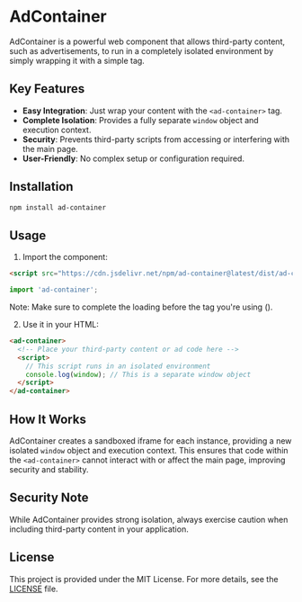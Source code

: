 # AdContainer

AdContainer is a powerful web component that allows third-party content, such as advertisements, to run in a completely isolated environment by simply wrapping it with a simple tag.

## Key Features

- **Easy Integration**: Just wrap your content with the `<ad-container>` tag.
- **Complete Isolation**: Provides a fully separate `window` object and execution context.
- **Security**: Prevents third-party scripts from accessing or interfering with the main page.
- **User-Friendly**: No complex setup or configuration required.

## Installation

```bash
npm install ad-container
```

## Usage

1. Import the component:

```html
<script src="https://cdn.jsdelivr.net/npm/ad-container@latest/dist/ad-container.umd.js"></script>
```

```javascript
import 'ad-container';
```

Note: Make sure to complete the loading before the tag you're using (<ad-container>).

2. Use it in your HTML:

```html
<ad-container>
  <!-- Place your third-party content or ad code here -->
  <script>
    // This script runs in an isolated environment
    console.log(window); // This is a separate window object
  </script>
</ad-container>
```

## How It Works

AdContainer creates a sandboxed iframe for each instance, providing a new isolated `window` object and execution context. This ensures that code within the `<ad-container>` cannot interact with or affect the main page, improving security and stability.

## Security Note

While AdContainer provides strong isolation, always exercise caution when including third-party content in your application.

## License

This project is provided under the MIT License. For more details, see the [LICENSE](../LICENSE) file.